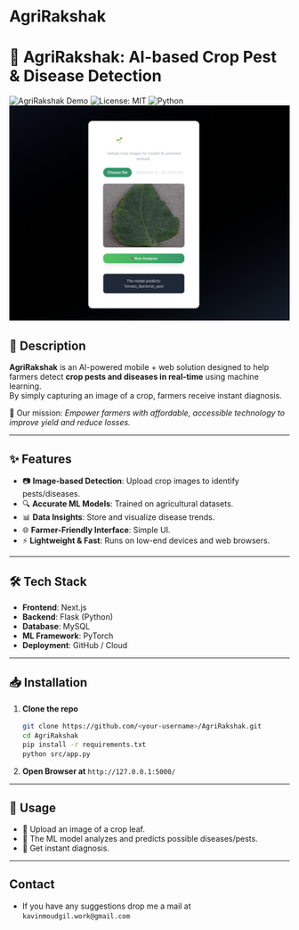 # AgriRakshak
# 🌱 AgriRakshak: AI-based Crop Pest & Disease Detection
![AgriRakshak Demo](docs/demo.gif)
![License: MIT](https://img.shields.io/badge/License-MIT-green.svg)
![Python](https://img.shields.io/badge/python-3.9+-blue.svg)
![Alt text](Demo.png)

## 📖 Description  
**AgriRakshak** is an AI-powered mobile + web solution designed to help farmers detect **crop pests and diseases in real-time** using machine learning.  
By simply capturing an image of a crop, farmers receive instant diagnosis.  

🚜 Our mission: *Empower farmers with affordable, accessible technology to improve yield and reduce losses.*  

---

## ✨ Features  
- 📷 **Image-based Detection**: Upload crop images to identify pests/diseases.  
- 🔍 **Accurate ML Models**: Trained on agricultural datasets.  
- 📊 **Data Insights**: Store and visualize disease trends.  
- 🌐 **Farmer-Friendly Interface**: Simple UI.  
- ⚡ **Lightweight & Fast**: Runs on low-end devices and web browsers.  

---

## 🛠️ Tech Stack  
- **Frontend**: Next.js
- **Backend**: Flask (Python)  
- **Database**: MySQL  
- **ML Framework**: PyTorch  
- **Deployment**: GitHub / Cloud  

---

## 📥 Installation  

1. **Clone the repo**  
   ```bash
   git clone https://github.com/<your-username>/AgriRakshak.git
   cd AgriRakshak
   pip install -r requirements.txt
   python src/app.py

2. **Open Browser at** `http://127.0.0.1:5000/`

---

## 🚀 Usage 
- 📱 Upload an image of a crop leaf.
- 🧠 The ML model analyzes and predicts possible diseases/pests.
- 🧾 Get instant diagnosis.

---
## Contact
- If you have any suggestions drop me a mail at `kavinmoudgil.work@gmail.com`
